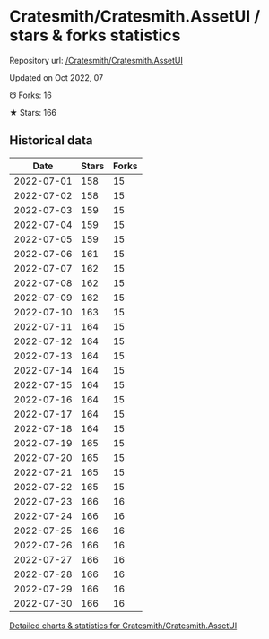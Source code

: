 # Cratesmith/Cratesmith.AssetUI / stars & forks statistics

Repository url: [/Cratesmith/Cratesmith.AssetUI](https://github.com/Cratesmith/Cratesmith.AssetUI)

Updated on Oct 2022, 07

☋ Forks: 16

★ Stars: 166

## Historical data
| Date | Stars | Forks |
|------|-------|-------|
| 2022-07-01 | 158 | 15 | 
| 2022-07-02 | 158 | 15 | 
| 2022-07-03 | 159 | 15 | 
| 2022-07-04 | 159 | 15 | 
| 2022-07-05 | 159 | 15 | 
| 2022-07-06 | 161 | 15 | 
| 2022-07-07 | 162 | 15 | 
| 2022-07-08 | 162 | 15 | 
| 2022-07-09 | 162 | 15 | 
| 2022-07-10 | 163 | 15 | 
| 2022-07-11 | 164 | 15 | 
| 2022-07-12 | 164 | 15 | 
| 2022-07-13 | 164 | 15 | 
| 2022-07-14 | 164 | 15 | 
| 2022-07-15 | 164 | 15 | 
| 2022-07-16 | 164 | 15 | 
| 2022-07-17 | 164 | 15 | 
| 2022-07-18 | 164 | 15 | 
| 2022-07-19 | 165 | 15 | 
| 2022-07-20 | 165 | 15 | 
| 2022-07-21 | 165 | 15 | 
| 2022-07-22 | 165 | 15 | 
| 2022-07-23 | 166 | 16 | 
| 2022-07-24 | 166 | 16 | 
| 2022-07-25 | 166 | 16 | 
| 2022-07-26 | 166 | 16 | 
| 2022-07-27 | 166 | 16 | 
| 2022-07-28 | 166 | 16 | 
| 2022-07-29 | 166 | 16 | 
| 2022-07-30 | 166 | 16 | 


[Detailed charts & statistics for Cratesmith/Cratesmith.AssetUI](https://reviewgithub.com/rep/Cratesmith/Cratesmith.AssetUI)
